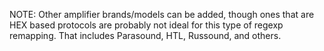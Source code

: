 NOTE: Other amplifier brands/models can be added, though ones that are HEX based protocols are probably
not ideal for this type of regexp remapping. That includes Parasound, HTL, Russound, and others.

